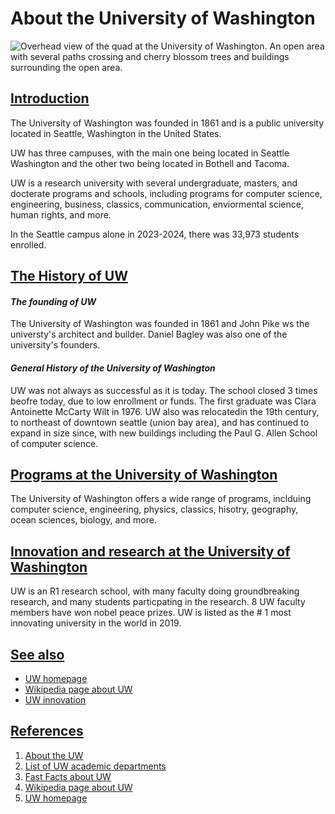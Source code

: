 # About the University of Washington
![Overhead view of the quad at the University of Washington. An open area with several paths crossing and cherry blossom trees and buildings surrounding the open area.](https://artsci.washington.edu/sites/default/files/2022-02/About-main1.1.jpg)

## <ins>Introduction</ins>
The University of Washington was founded in 1861 and is a public university located in Seattle, Washington in the United States.

UW has three campuses, with the main one being located in Seattle Washington and the other two being located in Bothell and Tacoma.

UW is a research university with several undergraduate, masters, and docterate programs and schools, including programs for computer science, engineering, business, classics, communication, enviormental science, human rights, and more.

In the Seattle campus alone in 2023-2024, there was 33,973 students enrolled.


## <ins>The History of UW</ins>

#### *The founding of UW*
The University of Washington was founded in 1861 and John Pike ws the universty's architect and builder. Daniel Bagley was also one of the university's founders.

#### *General History of the University of Washington* 
UW was not always as successful as it is today. The school closed 3 times beofre today, due to low enrollment or funds. The first graduate was Clara Antoinette McCarty Wilt in 1976. 
UW also was relocatedin the 19th century, to northeast of downtown seattle (union bay area), and has continued to expand in size since, with new buildings including the Paul G. Allen School of computer science. 

## <ins>Programs at the University of Washington</ins>
The University of Washington offers a wide range of programs, inclduing computer science, engineering, physics, classics, hisotry, geography, ocean sciences, biology, and more.

## <ins>Innovation and research at the University of Washington</ins>
UW is an R1 research school, with many faculty doing groundbreaking research, and many students particpating in the research. 8 UW faculty members have won nobel peace prizes. UW is listed as the \# 1 most innovating university in the world in 2019.

## <ins>See also</ins>
- [UW homepage](https://www.washington.edu/)
- [Wikipedia page about UW](https://en.wikipedia.org/wiki/University_of_Washington)
- [UW innovation](https://www.washington.edu/innovation/?utm_source=whitebar&utm_medium=click&utm_campaign=about&utm_term=innovation)

## <ins>References</ins>
1. [About the UW](https://www.washington.edu/about/?utm_source=whitebar&utm_medium=click&utm_campaign=about&utm_term=abouttheuw)
2. [List of UW academic departments](https://www.washington.edu/about/academics/departments/)
3. [Fast Facts about UW](https://www.washington.edu/opb/uw-data/fast-facts/fast-facts-html-only/)
4. [Wikipedia page about UW](https://en.wikipedia.org/wiki/University_of_Washington)
5. [UW homepage](https://www.washington.edu/)